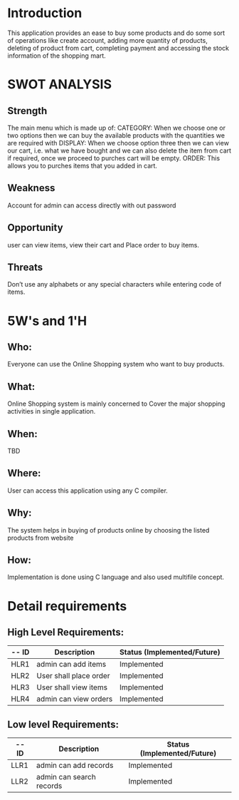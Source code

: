 # Introduction
This application provides an ease to buy some products and do some sort of operations like create account, adding more quantity of products, deleting of product from cart, completing payment and accessing the stock information of the shopping mart.
# SWOT ANALYSIS
## Strength
The main menu which is made up of:
CATEGORY: When we choose one or two options then we can buy the available products with the quantities we are required with
DISPLAY: When we choose option three then we can view our cart, i.e. what we have bought and we can also delete the item from cart if required, once we proceed to purches cart will be empty.
ORDER: This allows you to purches items that you added in cart.
## Weakness 
Account for admin can access directly with out password
## Opportunity 
user can view items, view their cart and Place order to buy items.
## Threats
Don’t use any alphabets or any special characters while entering code of items.
# 5W's and 1'H
## Who:
Everyone can use the Online Shopping system who want to buy products.
## What:
Online Shopping system is mainly concerned to Cover the major shopping activities in single application.
## When:
TBD
## Where:
User can access this application using any C compiler.
## Why:
The system helps in buying of products online by choosing the listed products from website
## How:
Implementation is done using C language and also used multifile concept.


# Detail requirements
## High Level Requirements:
-- ID | Description | Status (Implemented/Future)
----- | ------------|---------------------------
HLR1| admin can add items | Implemented
HLR2| User shall place order| Implemented
HLR3| User shall view items| Implemented
HLR4| admin can view orders| Implemented



##  Low level Requirements:
-- ID | Description | Status (Implemented/Future)
----- | ------------|---------------------------
LLR1| admin can add records  | Implemented
LLR2| admin can search records | Implemented
